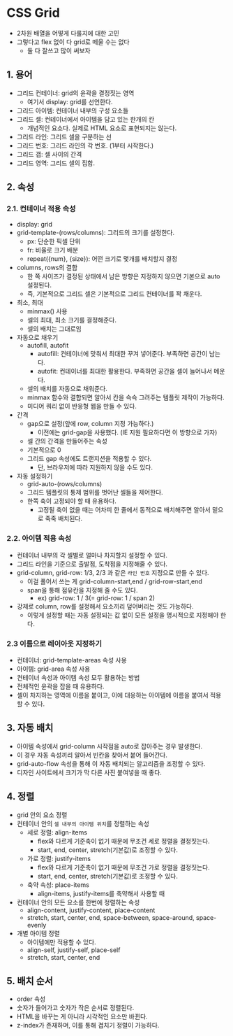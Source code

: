 # CSS Grid
- 2차원 배열을 어떻게 다룰지에 대한 고민
- 그렇다고 flex 없이 다 grid로 떼울 수는 없다
  - 둘 다 잘쓰고 많이 써보자

## 1. 용어
- 그리드 컨테이너: grid의 윤곽을 결정짓는 영역
  - 여기서 display: grid를 선언한다.
- 그리드 아이템: 컨테이너 내부의 구성 요소들
- 그리드 셀: 컨테이너에서 아이템을 담고 있는 한개의 칸
  - 개념적인 요소다. 실제로 HTML 요소로 표현되지는 않는다.
- 그리드 라인: 그리드 셀을 구분하는 선
- 그리드 번호: 그리드 라인의 각 번호. (1부터 시작한다.)
- 그리드 갭: 셀 사이의 간격
- 그리드 영역: 그리드 셀의 집합.

## 2. 속성
### 2.1. 컨테이너 적용 속성
- display: grid
- grid-template-(rows/columns): 그리드의 크기를 설정한다.
  - px: 단순한 픽셀 단위
  - fr: 비율로 크기 배분
  - repeat({num}, {size}): 어떤 크기로 몇개를 배치할지 결정
- columns, rows의 결합
  - 한 쪽 사이즈가 결정된 상태에서 남은 방향은 지정하지 않으면 기본으로 auto 설정된다.
  - 즉, 기본적으로 그리드 셀은 기본적으로 그리드 컨테이너를 꽉 채운다.
- 최소, 최대
  - minmax() 사용
  - 셀의 최대, 최소 크기를 결정해준다.
  - 셀의 배치는 그대로임
- 자동으로 채우기
  - autofill, autofit
    - autofill: 컨테이너에 맞춰서 최대한 꾸겨 넣어준다. 부족하면 공간이 남는다.
    - autofit: 컨테이너를 최대한 활용한다. 부족하면 공간을 셀이 늘어나서 메운다.
  - 셀의 배치를 자동으로 채워준다.
  - minmax 함수와 결합되면 알아서 칸을 슥슥 그려주는 템플릿 제작이 가능하다.
  - 미디어 쿼리 없이 반응형 웹을 만들 수 있다.
- 간격
  - gap으로 설정(앞에 row, column 지정 가능하다.)
    - 이전에는 grid-gap을 사용했다. (IE 지원 필요하다면 이 방향으로 가자)
  - 셀 간의 간격을 만들어주는 속성
  - 기본적으로 0
  - 그리드 gap 속성에도 트랜지션을 적용할 수 있다.
    - 단, 브라우저에 따라 지원하지 않을 수도 있다.
- 자동 설정하기
  - grid-auto-(rows/columns)
  - 그리드 템플릿의 통제 범위를 벗어난 셀들을 제어한다.
  - 한쪽 축이 고정되야 할 때 유용하다.
    - 고정될 축이 없을 때는 어차피 한 줄에서 동적으로 배치해주면 알아서 밑으로 죽죽 배치된다.

### 2.2. 아이템 적용 속성
- 컨테이너 내부의 각 셀별로 얼마나 차지할지 설정할 수 있다.
- 그리드 라인을 기준으로 출발점, 도착점을 지정해줄 수 있다.
- grid-column, grid-row: 1/3, 2/3 과 같은 `라인 번호` 지정으로 만들 수 있다.
  - 이걸 풀어서 쓰는 게 grid-column-start,end / grid-row-start,end
  - span을 통해 점유칸을 지정해 줄 수도 있다.
    - ex) grid-row: 1 / 3(= grid-row: 1 / span 2)
- 강제로 column, row를 설정해서 요소끼리 덮어버리는 것도 가능하다.
  - 이렇게 설정할 때는 자동 설정되는 값 없이 모든 설정을 명시적으로 지정해야 한다.

### 2.3 이름으로 레이아웃 지정하기
- 컨테이너: grid-template-areas 속성 사용
- 아이템: grid-area 속성 사용
- 컨테이너 속성과 아이템 속성 모두 활용하는 방법
- 전체적인 윤곽을 잡을 때 유용하다.
- 셀이 차지하는 영역에 이름을 붙이고, 이에 대응하는 아이템에 이름을 붙여서 적용할 수 있다.

## 3. 자동 배치
- 아이템 속성에서 grid-column 시작점을 auto로 잡아주는 경우 발생한다.
- 이 경우 자동 속성끼리 알아서 빈칸을 찾아서 붙어 들어간다.
- grid-auto-flow 속성을 통해 이 자동 배치되는 알고리즘을 조정할 수 있다.
- 디자인 사이트에서 크기가 막 다른 사진 붙여넣을 때 좋다.

## 4. 정렬
- grid 안의 요소 정렬
- 컨테이너 안의 `셀 내부의 아이템 위치`를 정렬하는 속성
  - 세로 정렬: align-items
    - flex와 다르게 기준축이 없기 때문에 무조건 세로 정렬을 결정짓는다.
    - start, end, center, stretch(기본값)로 조정할 수 있다.
  - 가로 정렬: justify-items
    - flex와 다르게 기준축이 없기 때문에 무조건 가로 정렬을 결정짓는다.
    - start, end, center, stretch(기본값)로 조정할 수 있다.
  - 축약 속성: place-items
    - align-items, justify-items를 축약해서 사용할 때
- 컨테이너 안의 모든 요소를 한번에 정렬하는 속성
  - align-content, justify-content, place-content
  - stretch, start, center, end, space-between, space-around, space-evenly
- 개별 아이템 정렬
  - 아이템에만 적용할 수 있다.
  - align-self, justify-self, place-self
  - stretch, start, center, end

## 5. 배치 순서
- order 속성
- 숫자가 들어가고 숫자가 작은 순서로 정렬된다.
- HTML을 바꾸는 게 아니라 시각적인 요소만 바뀐다.
- z-index가 존재하며, 이를 통해 겹치기 정렬이 가능하다.
